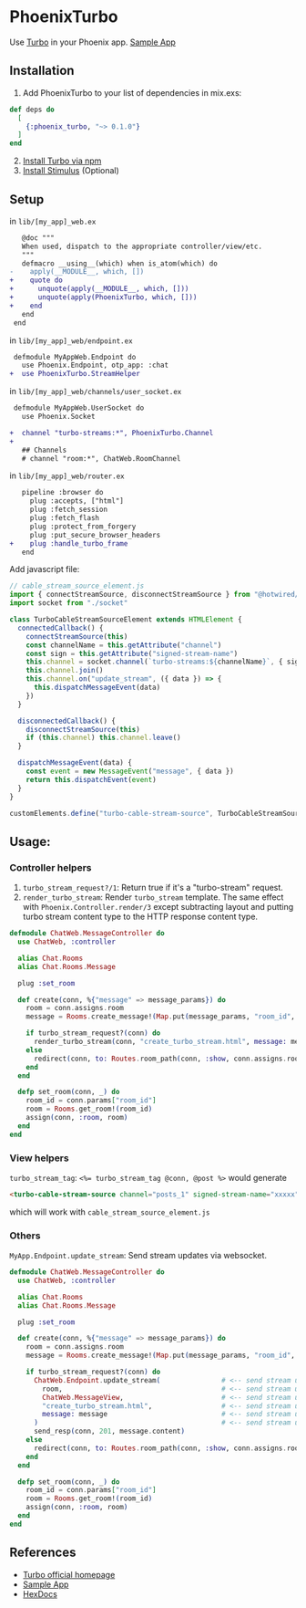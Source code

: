 # PhoenixTurbo

Use [Turbo](https://hotwire.dev/) in your Phoenix app. [Sample App](https://github.com/piecehealth/phoenix_turbo_chat)

## Installation
1. Add PhoenixTurbo to your list of dependencies in mix.exs:

```elixir
def deps do
  [
    {:phoenix_turbo, "~> 0.1.0"}
  ]
end
```

2. [Install Turbo via npm](https://turbo.hotwire.dev/handbook/installing#as-an-npm-package)
3. [Install Stimulus](https://stimulus.hotwire.dev/handbook/installing#using-webpack) (Optional) 

## Setup
in `lib/[my_app]_web.ex`
```diff
   @doc """
   When used, dispatch to the appropriate controller/view/etc.
   """
   defmacro __using__(which) when is_atom(which) do
-    apply(__MODULE__, which, [])
+    quote do
+      unquote(apply(__MODULE__, which, []))
+      unquote(apply(PhoenixTurbo, which, []))
+    end
   end
 end
```
in `lib/[my_app]_web/endpoint.ex`
```diff
 defmodule MyAppWeb.Endpoint do
   use Phoenix.Endpoint, otp_app: :chat
+  use PhoenixTurbo.StreamHelper
```
in `lib/[my_app]_web/channels/user_socket.ex`
```diff
 defmodule MyAppWeb.UserSocket do
   use Phoenix.Socket

+  channel "turbo-streams:*", PhoenixTurbo.Channel
+
   ## Channels
   # channel "room:*", ChatWeb.RoomChannel
```
in `lib/[my_app]_web/router.ex`
```diff
   pipeline :browser do
     plug :accepts, ["html"]
     plug :fetch_session
     plug :fetch_flash
     plug :protect_from_forgery
     plug :put_secure_browser_headers
+    plug :handle_turbo_frame
   end
```
Add javascript file:
```js
// cable_stream_source_element.js
import { connectStreamSource, disconnectStreamSource } from "@hotwired/turbo"
import socket from "./socket"

class TurboCableStreamSourceElement extends HTMLElement {
  connectedCallback() {
    connectStreamSource(this)
    const channelName = this.getAttribute("channel")
    const sign = this.getAttribute("signed-stream-name")
    this.channel = socket.channel(`turbo-streams:${channelName}`, { sign })
    this.channel.join()
    this.channel.on("update_stream", ({ data }) => {
      this.dispatchMessageEvent(data)
    })
  }

  disconnectedCallback() {
    disconnectStreamSource(this)
    if (this.channel) this.channel.leave()
  }

  dispatchMessageEvent(data) {
    const event = new MessageEvent("message", { data })
    return this.dispatchEvent(event)
  }
}

customElements.define("turbo-cable-stream-source", TurboCableStreamSourceElement)
```

## Usage:
### Controller helpers
1. `turbo_stream_request?/1`: Return true if it's a "turbo-stream" request.
2. `render_turbo_stream`: Render `turbo_stream` template. The same effect with `Phoenix.Controller.render/3` except subtracting layout and putting turbo stream content type to the HTTP response content type.

```elixir
defmodule ChatWeb.MessageController do
  use ChatWeb, :controller

  alias Chat.Rooms
  alias Chat.Rooms.Message

  plug :set_room

  def create(conn, %{"message" => message_params}) do
    room = conn.assigns.room
    message = Rooms.create_message!(Map.put(message_params, "room_id", room.id))

    if turbo_stream_request?(conn) do                                         # <- turbo_stream_request?
      render_turbo_stream(conn, "create_turbo_stream.html", message: message) # <- render_turbo_stream
    else
      redirect(conn, to: Routes.room_path(conn, :show, conn.assigns.room))
    end
  end

  defp set_room(conn, _) do
    room_id = conn.params["room_id"]
    room = Rooms.get_room!(room_id)
    assign(conn, :room, room)
  end
end
```

### View helpers
`turbo_stream_tag`: `<%= turbo_stream_tag @conn, @post %>` would generate
```html
<turbo-cable-stream-source channel="posts_1" signed-stream-name="xxxxx"></turbo-cable-stream-source>
```
which will work with `cable_stream_source_element.js`

### Others
`MyApp.Endpoint.update_stream`: Send stream updates via websocket.
```elixir
defmodule ChatWeb.MessageController do
  use ChatWeb, :controller

  alias Chat.Rooms
  alias Chat.Rooms.Message

  plug :set_room

  def create(conn, %{"message" => message_params}) do
    room = conn.assigns.room
    message = Rooms.create_message!(Map.put(message_params, "room_id", room.id))

    if turbo_stream_request?(conn) do
      ChatWeb.Endpoint.update_stream(               # <-- send stream updates
        room,                                       # <-- send stream updates
        ChatWeb.MessageView,                        # <-- send stream updates
        "create_turbo_stream.html",                 # <-- send stream updates
        message: message                            # <-- send stream updates
      )                                             # <-- send stream updates
      send_resp(conn, 201, message.content)
    else
      redirect(conn, to: Routes.room_path(conn, :show, conn.assigns.room))
    end
  end

  defp set_room(conn, _) do
    room_id = conn.params["room_id"]
    room = Rooms.get_room!(room_id)
    assign(conn, :room, room)
  end
end

```

## References
* [Turbo official homepage](https://hotwire.dev/)
* [Sample App](https://github.com/piecehealth/phoenix_turbo_chat)
* [HexDocs](https://hexdocs.pm/phoenix_turbo)
